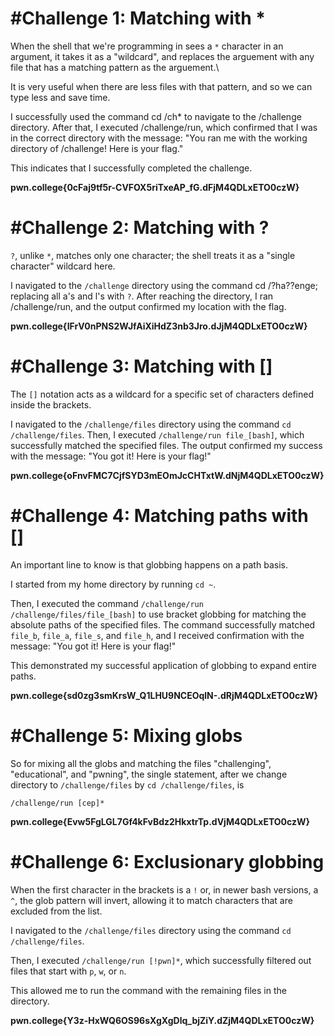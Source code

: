 # #Challenge 1: Matching with *

When the shell that we're programming in sees a `*` character in an argument, it takes it as a "wildcard", and replaces the arguement with any file that has a matching pattern as the arguement.\

It is very useful when there are less files with that pattern, and so we can type less and save time.

I successfully used the command cd /ch* to navigate to the /challenge directory. After that, I executed /challenge/run, which confirmed that I was in the correct directory with the message: "You ran me with the working directory of /challenge! Here is your flag." 

This indicates that I successfully completed the challenge.

**pwn.college{0cFaj9tf5r-CVFOX5riTxeAP_fG.dFjM4QDLxETO0czW}**

# #Challenge 2: Matching with ?

`?`, unlike `*`, matches only one character; the shell treats it as a "single character" wildcard here.

I navigated to the `/challenge` directory using the command cd /?ha??enge; replacing all a's and l's with `?`. After reaching the directory, I ran /challenge/run, and the output confirmed my location with the flag.

**pwn.college{IFrV0nPNS2WJfAiXiHdZ3nb3Jro.dJjM4QDLxETO0czW}**

# #Challenge 3: Matching with []

The `[]` notation acts as a wildcard for a specific set of characters defined inside the brackets.

I navigated to the `/challenge/files` directory using the command `cd /challenge/files`. Then, I executed `/challenge/run file_[bash]`, which successfully matched the specified files. The output confirmed my success with the message: "You got it! Here is your flag!"

**pwn.college{oFnvFMC7CjfSYD3mEOmJcCHTxtW.dNjM4QDLxETO0czW}**

# #Challenge 4: Matching paths with []

An important line to know is that globbing happens on a path basis.

I started from my home directory by running `cd ~`. 

Then, I executed the command `/challenge/run /challenge/files/file_[bash]` to use bracket globbing for matching the absolute paths of the specified files. The command successfully matched `file_b`, `file_a`, `file_s`, and `file_h`, and I received confirmation with the message: "You got it! Here is your flag!" 

This demonstrated my successful application of globbing to expand entire paths.

**pwn.college{sd0zg3smKrsW_Q1LHU9NCEOqlN-.dRjM4QDLxETO0czW}**

# #Challenge 5: Mixing globs

So for mixing all the globs and matching the files "challenging", "educational", and "pwning", the single statement, after we change directory to `/challenge/files` by `cd /challenge/files`, is 

`/challenge/run [cep]*`

**pwn.college{Evw5FgLGL7Gf4kFvBdz2HkxtrTp.dVjM4QDLxETO0czW}**

# #Challenge 6: Exclusionary globbing

When the first character in the brackets is a `!` or, in newer bash versions, a `^`, the glob pattern will invert, allowing it to match characters that are excluded from the list.

I navigated to the `/challenge/files` directory using the command `cd /challenge/files`. 

Then, I executed `/challenge/run [!pwn]*`, which successfully filtered out files that start with `p`, `w`, or `n`. 

This allowed me to run the command with the remaining files in the directory.

**pwn.college{Y3z-HxWQ6OS96sXgXgDlq_bjZiY.dZjM4QDLxETO0czW}**
